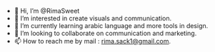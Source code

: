 - 👋 Hi, I’m @RimaSweet
- 👀 I’m interested in create visuals and communication.
- 🌱 I’m currently learning arabic language and more tools in design.
- 💞️ I’m looking to collaborate on communication and marketing.
- 📫 How to reach me by mail : rima.sack1@gmail.com.

<!---
RimaSweet/RimaSweet is a ✨ special ✨ repository because its `README.md` (this file) appears on your GitHub profile.
You can click the Preview link to take a look at your changes.
--->
